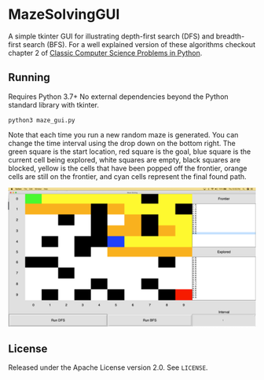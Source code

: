 # MazeSolvingGUI
A simple tkinter GUI for illustrating depth-first search (DFS) and breadth-first search (BFS). For a well explained version of these algorithms checkout chapter 2 of [Classic Computer Science Problems in Python](https://github.com/davecom/ClassicComputerScienceProblemsInPython).

## Running

Requires Python 3.7+
No external dependencies beyond the Python standard library with tkinter.

```
python3 maze_gui.py
```

Note that each time you run a new random maze is generated. You can change the time interval using the drop down on the bottom right. The green square is the start location, red square is the goal, blue square is the current cell being explored, white squares are empty, black squares are blocked, yellow is the cells that have been popped off the frontier, orange cells are still on the frontier, and cyan cells represent the final found path.

![Screenshot](screenshot.png)

## License
Released under the Apache License version 2.0. See `LICENSE`.
